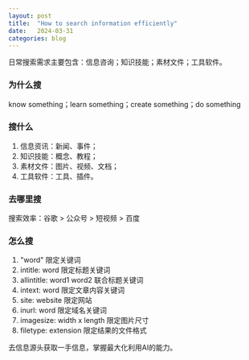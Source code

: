 ```yaml
---
layout: post
title:  "How to search information efficiently"
date:   2024-03-31
categories: blog
---
```


日常搜索需求主要包含：信息咨询；知识技能；素材文件；工具软件。

### 为什么搜
know something；learn something；create something；do something

### 搜什么
1. 信息资讯：新闻、事件；
2. 知识技能：概念、教程；
3. 素材文件：图片、视频、文档；
4. 工具软件：工具、插件。

### 去哪里搜
搜索效率：谷歌 > 公众号 > 短视频 > 百度

### 怎么搜
1. "word" 限定关键词
2. intitle: word 限定标题关键词
3. allintitle: word1 word2 联合标题关键词
4. intext: word 限定文章内容关键词
5. site: website 限定网站
6. inurl: word 限定域名关键词
7. imagesize: width x length 限定图片尺寸
8. filetype: extension 限定结果的文件格式

去信息源头获取一手信息，掌握最大化利用AI的能力。
